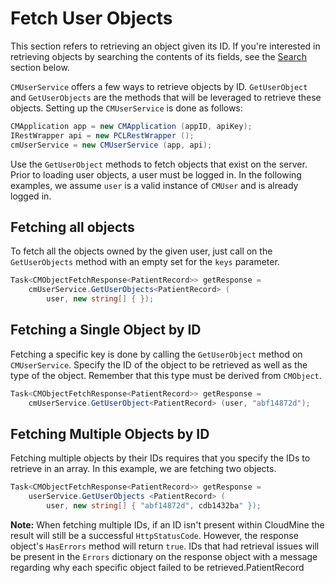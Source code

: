 # Fetch User Objects

This section refers to retrieving an object given its ID. If you're interested in retrieving objects by searching the contents of its fields, see the [Search](#search-for-user-objects) section below.

`CMUserService` offers a few ways to retrieve objects by ID. `GetUserObject` and `GetUserObjects` are the methods that will be leveraged to retrieve these objects. Setting up the `CMUserService` is done as follows:

```csharp
CMApplication app = new CMApplication (appID, apiKey);
IRestWrapper api = new PCLRestWrapper ();
cmUserService = new CMUserService (app, api);
```

Use the `GetUserObject` methods to fetch objects that exist on the server. Prior to loading user objects, a user must be logged in. In the following examples, we assume `user` is a valid instance of `CMUser` and is already logged in.

## Fetching all objects

To fetch all the objects owned by the given user, just call on the `GetUserObjects` method with an empty set for the `keys` parameter.

```csharp
Task<CMObjectFetchResponse<PatientRecord>> getResponse = 
	cmUserService.GetUserObjects<PatientRecord> (
		user, new string[] { });
```

## Fetching a Single Object by ID

Fetching a specific key is done by calling the `GetUserObject` method on `CMUserService`. Specify the ID of the object to be retrieved as well as the type of the object. Remember that this type must be derived from `CMObject`.

```csharp
Task<CMObjectFetchResponse<PatientRecord>> getResponse = 
	cmUserService.GetUserObject<PatientRecord> (user, "abf14872d");
```

## Fetching Multiple Objects by ID

Fetching multiple objects by their IDs requires that you specify the IDs to retrieve in an array. In this example, we are fetching two objects.

```csharp
Task<CMObjectFetchResponse<PatientRecord>> getResponse = 
	userService.GetUserObjects <PatientRecord> (
		user, new string[] { "abf14872d", cdb1432ba" });
```

**Note:** When fetching multiple IDs, if an ID isn't present within CloudMine the result will still be a successful `HttpStatusCode`. However, the response object's `HasErrors` method will return `true`. IDs that had retrieval issues will be present in the `Errors` dictionary on the response object with a message regarding why each specific object failed to be retrieved.PatientRecord